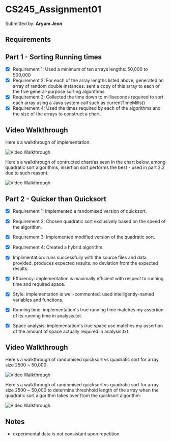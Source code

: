 # CS245_Assignment01

Submitted by: **Aryum Jeon**

## Requirements
## Part 1 - Sorting Running times

* [x] Requirement 1: Used a minimum of ten arrays lengths: 50,000 to 500,000
* [x] Requirement 2: For each of the array lengths listed above, generated an array of random double instances. sent a copy of this array to each of the five general-purpose sorting algorithms.
* [x] Requirement 3: Collected the time down to milliseconds required to sort each array using a Java system call such as currentTimeMills()
* [x] Requirement 4: Used the times required by each of the algorithms and the size of the arrays to construct a chart.

## Video Walkthrough

Here's a walkthrough of implementation:

<img src='http://g.recordit.co/LN7X69JXrf.gif' title='Video Walkthrough' width='' alt='Video Walkthrough' />

Here's a walkthrough of contructed chart(as seen in the chart below, among quadratic sort algorithms, insertion sort performs the best - used in part 2.2 due to such reason):

<img src='http://g.recordit.co/lWMA3VyvLl.gif' title='Video Walkthrough' width='' alt='Video Walkthrough' />

## Part 2 - Quicker than Quicksort

* [x] Requirement 1: Implemented a randomised version of quicksort.
* [x] Requirement 2: Chosen quadratic sort exclusively based on the speed of the algorithm.
* [x] Requirement 3: Implemented modified version of the quadratic sort.
* [x] Requirement 4: Created a hybrid algorithm. 

* [x] Implimentation: runs successfully with the source files and data provided. produces expected results. no deviation from the expected results.
* [x] Efficiency: implementation is maximally efficient with respect to running time and required space.
* [x] Style: implementation is well-commented. used intelligently-named variables and functions.
* [x] Running time: implementation's true running time matches my assertion of its running time in analysis.txt.
* [x] Space analysis: implementation's true space use matches my assertion of the amount of space actually required in analysis.txt.

## Video Walkthrough

Here's a walkthrough of randomised quicksort vs quadratic sort for array size 2500 ~ 50,000:

<img src='http://g.recordit.co/UhoUBfiQIq.gif' title='Video Walkthrough' width='' alt='Video Walkthrough' />

Here's a walkthrough of randomised quicksort vs quadratic sort for array size 2500 ~ 50,000 to determine threshhold length of the array when the quadratic sort algorithm takes over from the quicksort algorithm:

<img src='http://g.recordit.co/eIpXYCFNtL.gif' title='Video Walkthrough' width='' alt='Video Walkthrough' />


## Notes

* experimental data is not consistant upon repetition.
